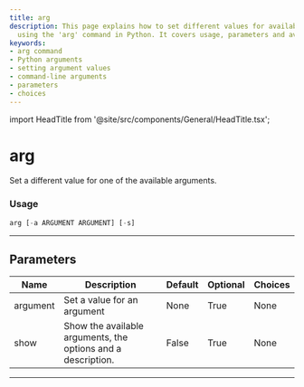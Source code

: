 ```yaml
---
title: arg
description: This page explains how to set different values for available arguments
  using the 'arg' command in Python. It covers usage, parameters and available choices.
keywords:
- arg command
- Python arguments
- setting argument values
- command-line arguments
- parameters
- choices
---
```


import HeadTitle from '@site/src/components/General/HeadTitle.tsx';

<HeadTitle title="arg - Parameters - Po - Portfolio - Reference | OpenBB Terminal Docs" />

# arg

Set a different value for one of the available arguments.

### Usage

```python
arg [-a ARGUMENT ARGUMENT] [-s]
```

---

## Parameters

| Name | Description | Default | Optional | Choices |
| ---- | ----------- | ------- | -------- | ------- |
| argument | Set a value for an argument | None | True | None |
| show | Show the available arguments, the options and a description. | False | True | None |

---
